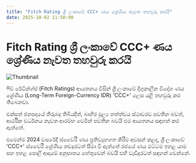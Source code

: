```yaml
---
title: "Fitch Rating ශ්‍රී ලංකාවේ CCC+ ණය ශ්‍රේණිය නැවත තහවුරු කරයි"
date: 2025-10-02 11:50:00
---
```


# Fitch Rating ශ්‍රී ලංකාවේ CCC+ ණය ශ්‍රේණිය නැවත තහවුරු කරයි

![Thumbnail](https://helakuru.sgp1.cdn.digitaloceanspaces.com/esana/images/lib/fitch-ratings-archived.jpg)

ෆිච් රේටින්ග්ස් (Fitch Ratings) ආයතනය විසින් ශ්‍රී ලංකාවේ දිගුකාලීන විදේශ ණය ශ්‍රේණිය (Long-Term Foreign-Currency IDR) 'CCC+' ලෙස යළි තහවුරු කර තිබෙනවා.

එක්සත් ජනපදයේ තීරුබදු තිබියදීත්, බාහිර මූල්‍ය තත්ත්වය ස්ථාවරව පවතින බවත්, ආර්ථික වර්ධනය නැවත ආරම්භ වෙමින් පවතින බවයි එම ආයතනය සඳහන් කර ඇත්තේ‍.

එමෙන්ම 2024 වසරේදී ස්වෛරී ණය ප්‍රතිව්‍යුහගත කිරීම අවසන් කළද, ශ්‍රී ලංකාවේ 'CCC+' ස්වෛරී ශ්‍රේණිය තවදුරටත් සීමා වී ඇත්තේ රජයේ ණය මට්ටම ඉහළ යාම සහ ඉහළ පොලී ආදායම් අනුපාතය හේතුවෙන් බවයි එහි වැඩිදුරටත් සඳහන් වෙන්නේ.

